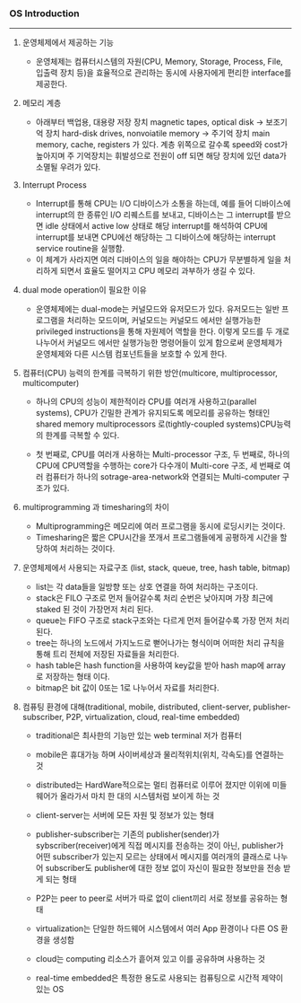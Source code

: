 ### OS Introduction
-------------------------------------------
1. 운영체제에서 제공하는 기능
    - 운영체제는 컴퓨터시스템의 자원(CPU, Memory, Storage, Process, File, 입출력 장치 등)을 효율적으로 관리하는 동시에 사용자에게 편리한 interface를 제공한다.

2. 메모리 계층
    - 아래부터 백업용, 대용량 저장 장치 magnetic tapes, optical disk -> 보조기억 장치 hard-disk drives, nonvoiatile memory -> 주기억 장치 main memory, cache, registers 가 있다. 계층 위쪽으로 갈수록 speed와 cost가 높아지며 주 기억장치는 휘발성으로 전원이 off 되면 해당 장치에 있던 data가 소멸될 우려가 있다.

3. Interrupt Process
    - Interrupt를 통해 CPU는 I/O 디바이스가 소통을 하는데, 예를 들어 디바이스에 interrupt의 한 종류인 I/O 리퀘스트를 보내고, 디바이스는 그 interrupt를 받으면 idle 상태에서 active low 상태로 해당 interrupt를 해석하여 CPU에 interrupt를 보내면 CPU에선 해당하는 그 디바이스에 해당하는 interrupt service routine을 실행함. 
    - 이 체계가 사라지면 여러 디바이스의 일을 해야하는 CPU가 무분별하게 일을 처리하게 되면서 효율도 떨어지고 CPU 메모리 과부하가 생길 수 있다.

4. dual mode operation이 필요한 이유
    - 운영체제에는 dual-mode는 커널모드와 유저모드가 있다. 유저모드는 일반 프로그램을 처리하는 모드이며, 커널모드는 커널모드 에서만 실행가능한 privileged instructions을 통해 자원제어 역할을 한다. 이렇게 모드를 두 개로 나누어서 커널모드 에서만 실행가능한 명령어들이 있게 함으로써 운영체제가 운영체제와 다른 시스템 컴포넌트들을 보호할 수 있게 한다.

5. 컴퓨터(CPU) 능력의 한계를 극복하기 위한 방안(multicore, multiprocessor, multicomputer)
    - 하나의 CPU의 성능이 제한적이라 CPU를 여러개 사용하고(parallel systems), CPU가 긴밀한 관계가 유지되도록 메모리를 공유하는 형태인 shared memory multiprocessors 로(tightly-coupled systems)CPU능력의 한계를 극복할 수 있다. 

    - 첫 번째로, CPU를 여러개 사용하는 Multi-processor 구조, 두 번째로, 하나의 CPU에 CPU역할을 수행하는 core가 다수개이 Multi-core 구조, 세 번째로 여러 컴퓨터가 하나의 sotrage-area-network와 연결되는 Multi-computer 구조가 있다.

6. multiprogramming 과 timesharing의 차이
    - Multiprogramming은 메모리에 여러 프로그램을 동시에 로딩시키는 것이다.
    - Timesharing은 짧은 CPU시간을 쪼개서 프로그램들에게 공평하게 시간을 할당하여 처리하는 것이다.

7. 운영체제에서 사용되는 자료구조 (list, stack, queue, tree, hash table, bitmap)
    - list는 각 data들을 일방향 또는 상호 연결을 하여 처리하는 구조이다. 
    - stack은 FILO 구조로 먼저 들어갈수록 처리 순번은 낮아지며 가장 최근에 staked 된 것이 가장먼저 처리 된다. 
    - queue는 FIFO 구조로 stack구조와는 다르게 먼저 들어갈수록 가장 먼저 처리된다. 
    - tree는 하나의 노드에서 가지노드로 뻗어나가는 형식이며 어떠한 처리 규칙을 통해 트리 전체에 저장된 자료들을 처리한다. 
    - hash table은 hash function을 사용하여 key값을 받아 hash map에 array로 저장하는 형태 이다. 
    - bitmap은 bit 값이 0또는 1로 나누어서 자료를 처리한다.

8. 컴퓨팅 환경에 대해(traditional, mobile, distributed, client-server, publisher-subscriber, P2P, virtualization, cloud, real-time embedded)

    - traditional은 최사한의 기능만 있는 web terminal 저가 컴퓨터
    - mobile은 휴대가능 하며 사이버세상과 물리적위치(위치, 각속도)를 연결하는 것 
    - distributed는 HardWare적으로는 멀티 컴퓨터로 이루어 졌지만 이위에 미들웨어가 올라가서 마치 한 대의 시스템처럼 보이게 하는 것 
    - client-server는 서버에 모든 자원 및 정보가 있는 형태

    - publisher-subscriber는 기존의 publisher(sender)가 sybscriber(receiver)에게 직접 메시지를 전송하는 것이 아닌, publisher가 어떤 subscriber가 있는지 모르는 상태에서 메시지를 여러개의 클래스로 나누어 subscriber도 publisher에 대한 정보 없이 자신이 필요한 정보만을 전송 받게 되는 형태
    - P2P는 peer to peer로 서버가 따로 없이 client끼리 서로 정보를 공유하는 형태
    - virtualization는 단일한 하드웨어 시스템에서 여러 App 환경이나 다른 OS 환경을 생성함 
    - cloud는 computing 리소스가 흩어져 있고 이를 공유하며 사용하는 것 
    - real-time embedded은 특정한 용도로 사용되는 컴퓨팅으로 시간적 제약이 있는 OS